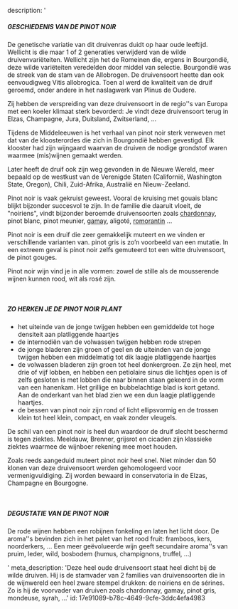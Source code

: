 description: '<h5>GESCHIEDENIS VAN DE PINOT NOIR</h5><p>De genetische variatie van dit druivenras duidt op haar oude leeftijd. Wellicht is die maar 1 of 2 generaties verwijderd van de wilde druivenvariëteiten. Wellicht zijn het de Romeinen die, ergens in Bourgondië, deze wilde variëteiten veredelden door middel van selectie. Bourgondië was de streek van de stam van de Allobrogen. De druivensoort heette dan ook eenvoudigweg Vitis allobrogica. Toen al werd de kwaliteit van de druif geroemd, onder andere in het naslagwerk van Plinus de Oudere.</p><p>Zij hebben de verspreiding van deze druivensoort in de regio''s van Europa met een koeler klimaat sterk bevorderd: Je vindt deze druivensoort terug in Elzas, Champagne, Jura, Duitsland, Zwitserland, …&nbsp;</p><p>Tijdens de Middeleeuwen is het verhaal van pinot noir sterk verweven met dat van de kloosterordes die zich in Bourgondië hebben gevestigd. Elk klooster had zijn wijngaard waarvan de druiven de nodige grondstof waren waarmee (mis)wijnen gemaakt werden.</p><p>Later heeft de druif ook zijn weg gevonden in de Nieuwe Wereld, meer bepaald op de westkust van de Verenigde Staten (Californië, Washington State, Oregon), Chili, Zuid-Afrika, Australië en Nieuw-Zeeland.</p><p>Pinot noir is vaak gekruist geweest. Vooral de kruising met gouais blanc blijkt bijzonder succesvol te zijn. In de familie die daaruit vloeit, de "noiriens", vindt bijzonder beroemde druivensoorten zoals&nbsp;<a href="/nl/grape/chardonnay">chardonnay</a>, pinot blanc, pinot meunier,&nbsp;<a href="/nl/grape/gamay-a-jus-blanc">gamay</a>, aligoté, <a href="/nl/grape/romorantin">romorantin</a> …&nbsp;</p><p>Pinot noir is een druif die zeer gemakkelijk muteert en we vinden er verschillende varianten van. pinot gris is zo’n voorbeeld van een mutatie. In een extreem geval is pinot noir zelfs gemuteerd tot een witte druivensoort, de pinot gouges.</p><p>Pinot noir wijn vind je in alle vormen: zowel de stille als de mousserende wijnen kunnen rood, wit als rosé zijn.</p><p><br></p><h5>ZO HERKEN JE DE PINOT NOIR PLANT</h5><ul><li>het uiteinde van de jonge twijgen hebben een gemiddelde tot hoge densiteit aan platliggende haartjes</li><li>de internodiën van de volwassen twijgen hebben rode strepen</li><li>de jonge bladeren zijn groen of geel en de uiteinden van de jonge twijgen hebben een middelmatig tot dik laagje platliggende haartjes</li><li>de volwassen bladeren zijn groen tot heel donkergroen. Ze zijn heel, met drie of vijf lobben, en hebben een petiolaire sinus die lichtjes open is of zelfs gesloten is met lobben die naar binnen staan gekeerd in de vorm van een hanenkam. Het grillige en bubbelachtige blad is kort getand. Aan de onderkant van het blad zien we een dun laagje platliggende haartjes.</li><li>de bessen van pinot noir zijn rond of licht ellipsvormig en de trossen klein tot heel klein, compact, en vaak zonder vleugels.</li></ul><p>De schil van een pinot noir is heel dun waardoor de druif slecht beschermd is tegen ziektes. Meeldauw, Brenner, grijsrot en cicaden zijn klassieke ziektes waarmee de wijnboer rekening mee moet houden.</p><p>Zoals reeds aangeduid muteert pinot noir heel snel. Niet minder dan 50 klonen van deze druivensoort werden gehomologeerd voor vermenigvuldiging. Zij worden bewaard in conservatoria in de Elzas, Champagne en Bourgogne.</p><p><br></p><h5>DEGUSTATIE VAN DE PINOT NOIR</h5><p>De rode wijnen hebben een robijnen fonkeling en laten het licht door. De aroma''s bevinden zich in het palet van het rood fruit: framboos, kers, noorderkers, ... Een meer geëvolueerde wijn geeft secundaire aroma''s van pruim, leder, wild, bosbodem (humus, champignons, truffel, …)</p>'
meta_description: 'Deze heel oude druivensoort staat heel dicht bij de wilde druiven. Hij is de stamvader van 2 families van druivensoorten die in de wijnwereld een heel zware stempel drukken: de noiriens en de sérines. Zo is hij de voorvader van druiven zoals chardonnay, gamay, pinot gris, mondeuse, syrah, ...'
id: 17e91089-b78c-4649-9cfe-3ddc4efa4983

